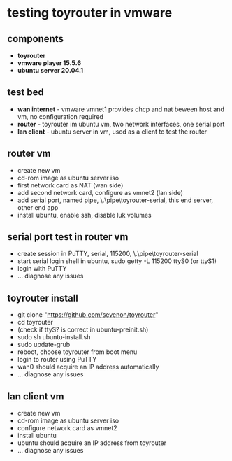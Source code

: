 
# testing toyrouter in vmware

## components

- **toyrouter**
- **vmware player 15.5.6**
- **ubuntu server 20.04.1**

## test bed

- **wan internet** - vmware vmnet1 provides dhcp and nat beween host and vm, no configuration required
- **router** - toyrouter im ubuntu vm, two network interfaces, one serial port
- **lan client** - ubuntu server in vm, used as a client to test the router

## router vm
- create new vm
- cd-rom image as ubuntu server iso
- first network card as NAT (wan side)
- add second network card, configure as vmnet2 (lan side)
- add serial port, named pipe, \\.\pipe\toyrouter-serial, this end server, other end app
- install ubuntu, enable ssh, disable luk volumes

## serial port test in router vm
- create session in PuTTY, serial, 115200, \\.\pipe\toyrouter-serial
- start serial login shell in ubuntu, sudo getty -L 115200 ttyS0  (or ttyS1)
- login with PuTTY
- ... diagnose any issues

## toyrouter install
- git clone "https://github.com/sevenon/toyrouter"
- cd toyrouter
- (check if ttyS? is correct in ubuntu-preinit.sh)
- sudo sh ubuntu-install.sh
- sudo update-grub
- reboot, choose toyrouter from boot menu
- login to router using PuTTY
- wan0 should acquire an IP address automatically
- ... diagnose any issues

## lan client vm
- create new vm
- cd-rom image as ubuntu server iso
- configure network card as vmnet2
- install ubuntu
- ubuntu should acquire an IP address from toyrouter
- ... diagnose any issues



